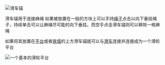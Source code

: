 ![滑车锚](block:betterwithmods:anchor)

滑车锚用于连接麻绳
如果被放置在一般的方块上可以手持[绳子](../items/rope.md)点击以向下垂挂绳子，持续单击可以让麻绳尽可能的向下垂挂。而空手点击滑车锚则可以移除一格麻绳

如果将其放置在[平台](platform.md)或者[铁墙](iron_wall.md)的上方滑车锚就可以与[滑车](pulley.md)连接并连接成为一个滑轮平台

![一个基本的滑轮平台](betterwithmods:pulley1.png)
